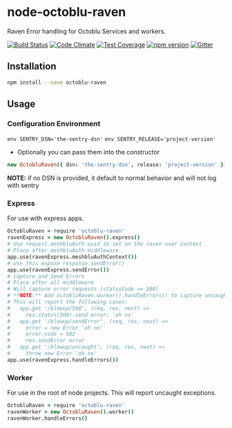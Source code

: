 # node-octoblu-raven
Raven Error handling for Octoblu Services and workers.

[![Build Status](https://travis-ci.org/octoblu/.svg?branch=master)](https://travis-ci.org/octoblu/)
[![Code Climate](https://codeclimate.com/github/octoblu//badges/gpa.svg)](https://codeclimate.com/github/octoblu/)
[![Test Coverage](https://codeclimate.com/github/octoblu//badges/coverage.svg)](https://codeclimate.com/github/octoblu/)
[![npm version](https://badge.fury.io/js/.svg)](http://badge.fury.io/js/)
[![Gitter](https://badges.gitter.im/octoblu/help.svg)](https://gitter.im/octoblu/help)

## Installation

```bash
npm install --save octoblu-raven
```

## Usage

### Configuration Environment

`env SENTRY_DSN='the-sentry-dsn'`
`env SENTRY_RELEASE='project-version'`

- Optionally you can pass them into the constructor

```coffee
new OctobluRaven({ dsn: 'the-sentry-dsn', release: 'project-version' })
```

**NOTE:** if no DSN is provided, it default to normal behavior and will not log with sentry

### Express

For use with express apps.

```coffee
OctobluRaven = require 'octoblu-raven'
ravenExpress = new OctobluRaven().express()
# Use request.meshbluAuth.uuid to set on the raven user context
# Place after meshbluAuth middleware
app.use(ravenExpress.meshbluAuthContext())
# Use this expose response.sendError()
app.use(ravenExpress.sendError())
# Capture and Send Errors
# Place after all middleware
# Will capture error requests (statusCode >= 500)
# **NOTE:** Add octobluRaven.worker().handleErrors() to capture uncaught exceptions
# This will report the following cases:
#   app.get '/blowup/500', (req, res, next) =>
#     res.status(500).send error: 'oh no'
#   app.get '/blowup/sendError', (req, res, next) =>
#     error = new Error 'oh no'
#     error.code = 502
#     res.sendError error
#   app.get '/blowup/uncaught', (req, res, next) =>
#     throw new Error 'oh no'
app.use(ravenExpress.handleErrors())
```

### Worker

For use in the root of node projects. This will report uncaught exceptions.

```coffee
OctobluRaven = require 'octoblu-raven'
ravenWorker = new OctobluRaven().worker()
ravenWorker.handleErrors()
```
